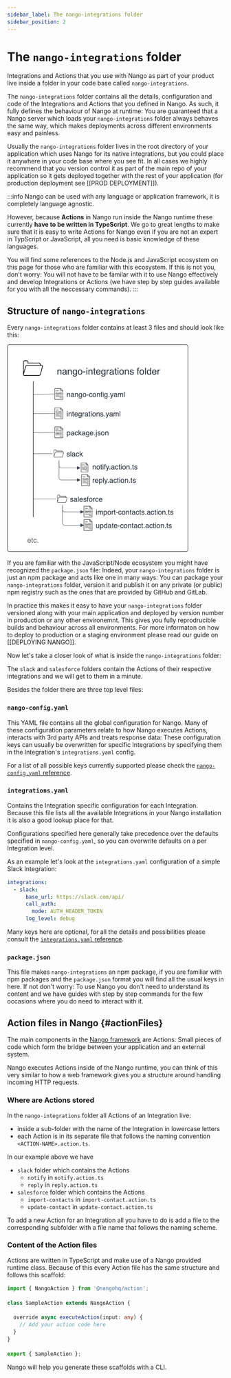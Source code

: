 ```yaml
---
sidebar_label: The nango-integrations folder
sidebar_position: 2
---
```


# The `nango-integrations` folder

Integrations and Actions that you use with Nango as part of your product live inside a folder in your code base called `nango-integrations`.

The `nango-integrations` folder contains all the details, configuration and code of the Integrations and Actions that you defined in Nango. As such, it fully defines the behaviour of Nango at runtime: You are guaranteed that a Nango server which loads your `nango-integrations` folder always behaves the same way, which makes deployments across different environments easy and painless.

Usually the `nango-integrations` folder lives in the root directory of your application which uses Nango for its native integrations, but you could place it anywhere in your code base where you see fit. In all cases we highly recommend that you version control it as part of the main repo of your application so it gets deployed together with the rest of your application (for production deployment see [[PROD DEPLOYMENT]]).

:::info
Nango can be used with any language or application framework, it is completely language agnostic.

However, because **Actions** in Nango run inside the Nango runtime these currently **have to be written in TypeScript**. We go to great lengths to make sure that it is easy to write Actions for Nango even if you are not an expert in TypScript or JavaScript, all you need is basic knowledge of these languages.

You will find some references to the Node.js and JavaScript ecosystem on this page for those who are familiar with this ecosystem. If this is not you, don't worry: You will not have to be familar with it to use Nango effectively and develop Integrations or Actions (we have step by step guides available for you with all the neccessary commands).
:::

## Structure of `nango-integrations`

Every `nango-integrations` folder contains at least 3 files and should look like this:

![Overview diagram of a nango-integrations folder](/img/nango-integrations-folder.png)

If you are familiar with the JavaScript/Node ecosystem you might have recognized the `package.json` file: Indeed, your `nango-integrations` folder is just an npm package and acts like one in many ways: You can package your `nango-integrations` folder, version it and publish it on any private (or public) npm registry such as the ones that are provided by GitHub and GitLab.

In practice this makes it easy to have your `nango-integrations` folder versioned along with your main application and deployed by version number in production or any other environemnt. This gives you fully reprodrucible builds and behaviour across all environments. For more informaton on how to deploy to production or a staging environment please read our guide on [[DEPLOYING NANGO]].

Now let's take a closer look of what is inside the `nango-integrations` folder:

The `slack` and `salesforce` folders contain the Actions of their respective integrations and we will get to them in a minute.

Besides the folder there are three top level files:

### `nango-config.yaml`
This YAML file contains all the global configuration for Nango. Many of these configuration parameters relate to how Nango executes Actions, interacts with 3rd party APIs and treats response data: These configuration keys can usually be overwritten for specific Integrations by specifying them in the Integration's `integrations.yaml` config.

For a list of all possible keys currently supported please check the [`nango-config.yaml` reference](/config-reference.md#nangoConfigYaml).

### `integrations.yaml`
Contains the Integration specific configuration for each Integration. Because this file lists all the available Integrations in your Nango installation it is also a good lookup place for that.

Configurations specified here generally take precedence over the defaults specified in `nango-config.yaml`, so you can overwrite defaults on a per Integration level.

As an example let's look at the `integrations.yaml` configuration of a simple Slack Integration:
```yaml
integrations:
  - slack:
      base_url: https://slack.com/api/
      call_auth:
        mode: AUTH_HEADER_TOKEN
      log_level: debug
```

Many keys here are optional, for all the details and possibilities please consult the [`integrations.yaml` reference](/config-reference.md#integrationsYaml).

### `package.json`
This file makes `nango-integrations` an npm package, if you are familiar with npm packages and the `package.json` format you will find all the usual keys in here. If not don't worry: To use Nango you don't need to understand its content and we have guides with step by step commands for the few occasions where you do need to interact with it.

## Action files in Nango {#actionFiles}
The main components in the [Nango framework](framework-overview.md) are Actions: Small pieces of code which form the bridge between your application and an external system.

Nango executes Actions inside of the Nango runtime, you can think of this very similar to how a web framework gives you a structure around handling incoming HTTP requests.

### Where are Actions stored
In the `nango-integrations` folder all Actions of an Integration live:
- inside a sub-folder with the name of the Integration in lowercase letters
- each Action is in its separate file that follows the naming convention `<ACTION-NAME>.action.ts`.

In our example above we have
- `slack` folder which contains the Actions
    - `notify` in `notify.action.ts`
    - `reply` in `reply.action.ts`
- `salesforce` folder which contains the Actions
    - `import-contacts` in `import-contact.action.ts`
    - `update-contact` in `update-contact.action.ts`

To add a new Action for an Integration all you have to do is add a file to the corresponding subfolder with a file name that follows the naming scheme.

### Content of the Action files
Actions are written in TypeScript and make use of a Nango provided runtime class. Because of this every Action file has the same structure and follows this scaffold:

```typescript
import { NangoAction } from '@nangohq/action';

class SampleAction extends NangoAction {

  override async executeAction(input: any) {
    // Add your action code here
  }
}

export { SampleAction };
```
Nango will help you generate these scaffolds with a CLI.